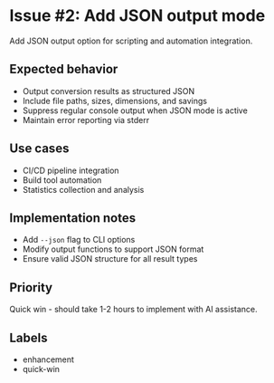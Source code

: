 # Issue #2: Add JSON output mode

Add JSON output option for scripting and automation integration.

## Expected behavior
- Output conversion results as structured JSON
- Include file paths, sizes, dimensions, and savings  
- Suppress regular console output when JSON mode is active
- Maintain error reporting via stderr

## Use cases
- CI/CD pipeline integration
- Build tool automation
- Statistics collection and analysis

## Implementation notes  
- Add `--json` flag to CLI options
- Modify output functions to support JSON format
- Ensure valid JSON structure for all result types

## Priority
Quick win - should take 1-2 hours to implement with AI assistance.

## Labels
- enhancement
- quick-win